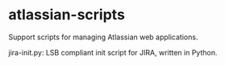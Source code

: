 atlassian-scripts
=================

Support scripts for managing Atlassian web applications.

jira-init.py: LSB compliant init script for JIRA, written
in Python. 